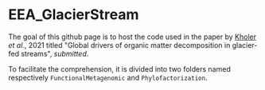 # EEA_GlacierStream

The goal of this github page is to host the code used in the paper by [Kholer](https://github.com/tylerkohler) *et al.*, 2021 titled "Global drivers of organic matter decomposition in glacier-fed streams", *submitted*.

To facilitate the comprehension, it is divided into two folders named respectively `FunctionalMetagenomic` and `Phylofactorization`.

